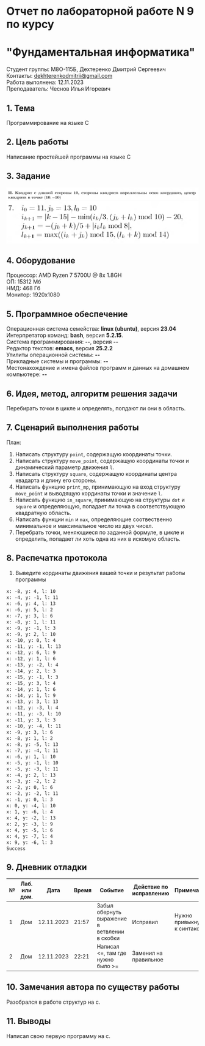 # Отчет по лабораторной работе N 9 по курсу
# "Фундаментальная информатика"

Студент группы: M8О-115Б, Дехтеренко Дмитрий Сергеевич\
Контакты: dekhterenkodmitrii@gmail.com \
Работа выполнена: 12.11.2023\
Преподаватель: Чеснов Илья Игоревич

## 1. Тема

Программирование на языке C

## 2. Цель работы

Написание простейшей программы на языке C

## 3. Задание

![alt text](https://github.com/luckyabatur/labs/blob/main/ЛР9/Снимок%20экрана%202023-11-12%20231058.png?raw=true)  
![alt text](https://github.com/luckyabatur/labs/blob/main/ЛР9/Снимок%20экрана%202023-11-12%20231103.png?raw=true)   

## 4. Оборудование

Процессор: AMD Ryzen 7 5700U @ 8x 1.8GH\
ОП: 15312 Мб\
НМД: 468 Гб\
Монитор: 1920x1080

## 5. Программное обеспечение

Операционная система семейства: **linux (ubuntu)**, версия **23.04**\
Интерпретатор команд: **bash**, версия **5.2.15**.\
Система программирования: **--**, версия **--**\
Редактор текстов: **emacs**, версия **25.2.2**\
Утилиты операционной системы: **--**\
Прикладные системы и программы: **--**\
Местонахождение и имена файлов программ и данных на домашнем компьютере: **--**

## 6. Идея, метод, алгоритм решения задачи

Перебирать точки в цикле и определять, попдают ли они в область.

## 7. Сценарий выполнения работы

План:
1. Написать структуру `point`, содержащую координаты точки.
2. Написать структуру `move_point`, содержащую координаты точки и динамический параметр движения `l`.
3. Написать структуру `square`, содержащую координаты центра квадарта и длину его стороны.
4. Написать функцию `print_mp`, принимающую на вход структуру `move_point` и выводящую кординаты точки и значение `l`.
5. Написать функцию `in_square`, принимающую на структуры `dot` и `square` и определяющую, попадает ли точка в соответствующую квадратную область.
6. Написать функции `min` и `max`, определяющие соотвественно минимальное и максимальное число из двух чисел.
7. Перебрать точки, меняющиеся по заданной формуле, в цикле и определить, попадает ли хоть одна из них в искомую область.

## 8. Распечатка протокола

1. Выведите кординаты движения вашей точки и результат работы программы

```
x: -8, y: 4, l: 10
x: -4, y: -1, l: 11
x: -6, y: 4, l: 13
x: -6, y: 5, l: 2
x: -7, y: 3, l: 6
x: -8, y: 1, l: 11
x: -9, y: -1, l: 3
x: -9, y: 2, l: 10
x: -10, y: 0, l: 4
x: -11, y: -1, l: 13
x: -12, y: 6, l: 9
x: -12, y: 1, l: 6
x: -13, y: -2, l: 4
x: -14, y: 2, l: 3
x: -15, y: -1, l: 3
x: -15, y: 3, l: 4
x: -14, y: 1, l: 6
x: -14, y: 1, l: 9
x: -13, y: 3, l: 13
x: -12, y: -3, l: 4
x: -11, y: -3, l: 10
x: -11, y: 3, l: 3
x: -10, y: -4, l: 11
x: -9, y: 3, l: 6
x: -8, y: 1, l: 2
x: -8, y: -5, l: 13
x: -7, y: -4, l: 11
x: -6, y: 1, l: 10
x: -5, y: -1, l: 10
x: -5, y: -3, l: 11
x: -4, y: 2, l: 13
x: -3, y: -2, l: 2
x: -2, y: 0, l: 6
x: -2, y: -2, l: 11
x: -1, y: 0, l: 3
x: 0, y: -4, l: 10
x: 1, y: -6, l: 4
x: 4, y: -2, l: 13
x: 2, y: -3, l: 9
x: 4, y: -5, l: 6
x: 4, y: -7, l: 4
x: 9, y: -6, l: 3
Success

```

## 9. Дневник отладки

| № | Лаб. или дом. | Дата       | Время     | Событие                                                | Действие по исправлению   | Примечание     |
|---|---------------|------------|-----------|--------------------------------------------------------|---------------------------|----------------|
|1  | Дом           | 12.11.2023 | 21:57     | Забыл обернуть выражение в ветвлении в скобки| Исправил  | Нужно привыкнуть к синтаксису  |
|2  | Дом           | 12.11.2023 | 22:21     | Написал <=, там где нужно было >= | Заменил на правильное |               |

## 10. Замечания автора по существу работы

Разобрался в работе структур на c.

## 11. Выводы

Написал свою первую программу на c.

